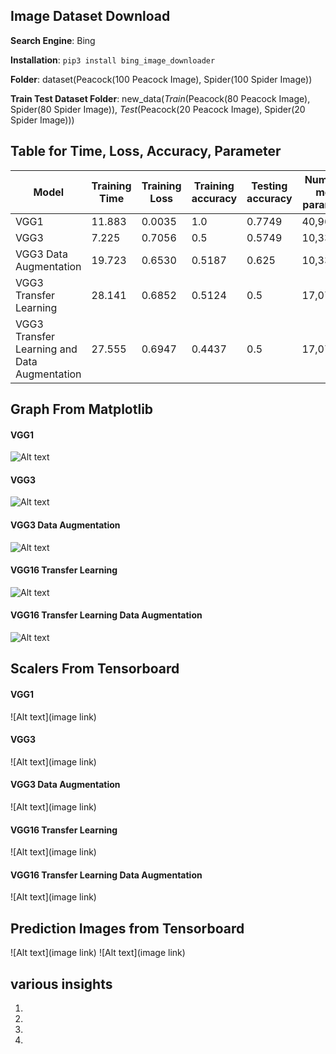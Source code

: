 ## Image Dataset Download

**Search Engine**: Bing

**Installation**: ```pip3 install bing_image_downloader```

**Folder**: dataset(Peacock(100 Peacock Image), Spider(100 Spider Image))

**Train Test Dataset Folder**: new_data(*Train*(Peacock(80 Peacock Image), Spider(80 Spider Image)), *Test*(Peacock(20 Peacock Image), Spider(20 Spider Image)))

## Table for Time, Loss, Accuracy, Parameter

| Model  | Training Time |Training Loss  | Training accuracy |Testing accuracy|Number of model parameters|
| ------------- | ------------- |------------- | ------------- |------------- |------------- |
| VGG1  | 11.883  |0.0035  | 1.0  |0.7749  |40,961,153  |
| VGG3  | 7.225  |0.7056  | 0.5  |0.5749  |10,333,505  |
|VGG3 Data Augmentation  |19.723  |0.6530  |0.5187  |0.625  |10,333,505  |
|VGG3 Transfer Learning  |28.141  |0.6852  |0.5124  |0.5  |17,074,241  |
|VGG3 Transfer Learning and Data Augmentation  |27.555  |0.6947  |0.4437  |0.5  |17,074,241  |

## Graph From Matplotlib
#### VGG1
![Alt text](https://github.com/SiddheshKanawade/MLAssignment5/tree/master/plots/vgg1.png)

#### VGG3
![Alt text](https://github.com/SiddheshKanawade/MLAssignment5/tree/master/plots/vgg3.png)

#### VGG3 Data Augmentation
![Alt text](https://github.com/SiddheshKanawade/MLAssignment5/tree/master/plots/vgg3_data_augmentation.png)

#### VGG16 Transfer Learning
![Alt text](https://github.com/SiddheshKanawade/MLAssignment5/tree/master/plots/vgg16_transfer.png)

#### VGG16 Transfer Learning Data Augmentation
![Alt text](https://github.com/SiddheshKanawade/MLAssignment5/tree/master/plots/vgg16_transfer_data_augmentation.png)

## Scalers From Tensorboard
#### VGG1
![Alt text](image link)

#### VGG3
![Alt text](image link)

#### VGG3 Data Augmentation
![Alt text](image link)

#### VGG16 Transfer Learning
![Alt text](image link)

#### VGG16 Transfer Learning Data Augmentation
![Alt text](image link)

## Prediction Images from Tensorboard
![Alt text](image link)
![Alt text](image link)

## various insights
1.
2.
3.
4.

